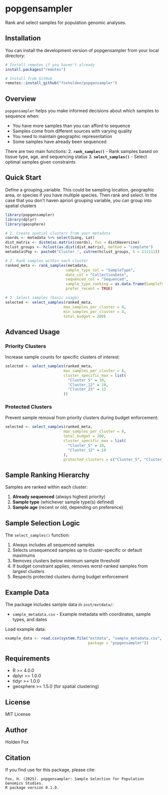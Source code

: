 # popgensampler

Rank and select samples for population genomic analyses.

## Installation

You can install the development version of popgensampler from your local directory:

```r
# Install remotes if you haven't already
install.packages("remotes")

# Install from GitHub
remotes::install_github("foxholden/popgensampler")
```

## Overview

`popgensampler` helps you make informed decisions about which samples to sequence when:
- You have more samples than you can afford to sequence
- Samples come from different sources with varying quality
- You need to maintain geographic representation
- Some samples have already been sequenced

There are two main functions:
2. **`rank_samples()`** - Rank samples based on tissue type, age, and sequencing status
3. **`select_samples()`** - Select optimal samples given constraints

## Quick Start

Define a grouping_variable. This could be sampling location, geographic area, or species if you have multiple species. Then rank and select. In the case that you don't haven apriori grouping variable, you can group into spatial clusters
```r
library(popgensampler)
library(dplyr)
library(geosphere)

# 1. Create spatial clusters from your metadata
coords <- metadata %>% select(Long, Lat)
dist_matrix <- distm(as.matrix(coords), fun = distHaversine)
hclust_groups <- hclust(as.dist(dist_matrix), method = "complete")
metadata$Pop <- paste0("Cluster_", cutree(hclust_groups, h = 111111))

# 2. Rank samples within each cluster
ranked_meta <- rank_samples(metadata,
                           sample_type_col = "SampleType",
                           date_col = "CollectionDate",
                           sequenced_col = "Sequenced",
                           sample_type_ranking = as.data.frame(SampleType = c(Best, Ok, Worst), type_rank = c(1, 2, 3))
                           prefer_recent = TRUE)

# 3. Select samples (basic usage)
selected <- select_samples(ranked_meta,
                          max_samples_per_cluster = 8,
                          min_samples_per_cluster = 4,
                          total_budget = 200)
```

## Advanced Usage

### Priority Clusters

Increase sample counts for specific clusters of interest:

```r
selected <- select_samples(ranked_meta,
                          max_samples_per_cluster = 8,
                          cluster_specific_max = list(
                            "Cluster_5" = 10,
                            "Cluster_12" = 10,
                            "Cluster_23" = 12
                          ))
```

### Protected Clusters

Prevent sample removal from priority clusters during budget enforcement:

```r
selected <- select_samples(ranked_meta,
                          max_samples_per_cluster = 8,
                          total_budget = 200,
                          cluster_specific_max = list(
                            "Cluster_5" = 10,
                            "Cluster_12" = 10
                          ),
                          protected_clusters = c("Cluster_5", "Cluster_12"))
```

## Sample Ranking Hierarchy

Samples are ranked within each cluster:

1. **Already sequenced** (always highest priority)
2. **Sample type** (whichever sample type(s) defined)
3. **Sample age** (recent or old, depending on preference)

## Sample Selection Logic

The `select_samples()` function:

1. Always includes all sequenced samples
2. Selects unsequenced samples up to cluster-specific or default maximums
3. Removes clusters below minimum sample threshold
4. If budget constraint applies, removes worst-ranked samples from largest clusters
5. Respects protected clusters during budget enforcement

## Example Data

The package includes sample data in `inst/extdata/`:
- `sample_metadata.csv` - Example metadata with coordinates, sample types, and dates

Load example data:
```r
example_data <- read.csv(system.file("extdata", "sample_metadata.csv", 
                                     package = "popgensampler"))
```

## Requirements

- R >= 4.0.0
- dplyr >= 1.0.0
- tidyr >= 1.0.0
- geosphere >= 1.5.0 (for spatial clustering)

## License

MIT License

## Author

Holden Fox

## Citation

If you find use for this package, please cite:

```
Fox, H. (2025). popgensampler: Sample Selection for Population Genomics Studies. 
R package version 0.1.0.
```
